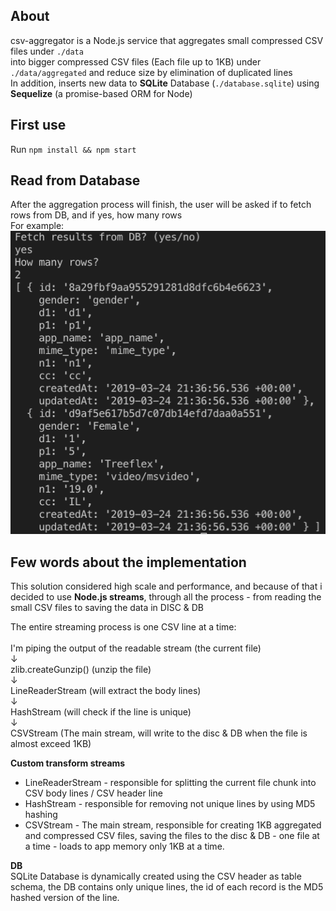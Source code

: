 ## About
csv-aggregator is a Node.js service that aggregates small compressed CSV files under `./data` </br>
into bigger compressed CSV files (Each file up to 1KB) under `./data/aggregated`
and reduce size by elimination of duplicated lines  </br>
In addition, inserts new data to **SQLite** Database (`./database.sqlite`) using **Sequelize** (a promise-based ORM for Node) 

## First use
Run `npm install && npm start`

## Read from Database
After the aggregation process will finish, the user will be asked if to fetch rows from DB, and if yes, how many rows  </br>
For example: </br>
![Screenshot](assets/screenshot-db.png)

## Few words about the implementation
This solution considered high scale and performance, and because of that i decided to use
**Node.js streams**, through all the process - from reading the small CSV files to saving the data in DISC & DB </br>

The entire streaming process is one CSV line at a time: </br></br>
I'm piping the output of the readable stream (the current file) </br>
↓ </br>
zlib.createGunzip() (unzip the file) </br>
↓ </br>
LineReaderStream (will extract the body lines) </br>
↓ </br>
HashStream (will check if the line is unique) </br>
↓ </br>
CSVStream (The main stream, will write to the disc & DB when the file is almost exceed 1KB)

**Custom transform streams** </br>
* LineReaderStream - responsible for splitting the current file chunk into CSV body lines / CSV header line
* HashStream - responsible for removing not unique lines by using MD5 hashing
* CSVStream - The main stream, responsible for creating 1KB aggregated and compressed CSV files, saving the files to the disc & DB - one file at a time - loads to app memory only 1KB at a time.

**DB** </br>
SQLite Database is dynamically created using the CSV header as table schema, the DB contains only unique lines, the id of each record is the MD5 hashed version of the line.

